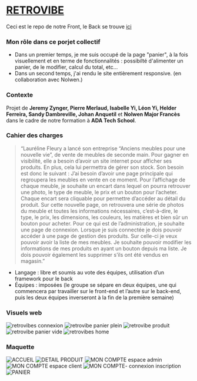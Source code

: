 # [RETROVIBE](https://retrovibes.herokuapp.com/home)

Ceci est le repo de notre Front, le Back se trouve [ici](https://github.com/adatechschool/projet_collectif_vente_de_meubles_back-team_retrovibe)

### Mon rôle dans ce porjet collectif

- Dans un premier temps, je me suis occupé de la page "panier", à la fois visuellement et en terme de fonctionnalités : possibilté d'alimenter un panier, de le modifier, calcul du total, etc...
- Dans un second temps, j'ai rendu le site entièrement responsive. (en collaboration avec Nolwen.)


### Contexte

Projet de **Jeremy Zynger, Pierre Merlaud, Isabelle Yi, Léon Yi, Helder Ferreira, Sandy Dambreville, Johan Anquetil** et **Nolwen Major Francès** dans le cadre de notre formation à **ADA Tech School**.

### Cahier des charges

>“Lauréline Fleury a lancé son entreprise “Anciens meubles pour une nouvelle vie”, de vente de meubles de seconde main. Pour gagner en visibilité, elle a besoin d’avoir un site internet pour afficher ses produits. En plus, cela lui permettra de gérer son stock.
Son besoin est donc le suivant :
J’ai besoin d’avoir une page principale qui regroupera les meubles en vente en ce moment. Pour l’affichage de chaque meuble, je souhaite un encart dans lequel on pourra retrouver une photo, le type de meuble, le prix et un bouton pour l’acheter. Chaque encart sera cliquable pour permettre d’accéder au détail du produit. Sur cette nouvelle page, on retrouvera une série de photos du meuble et toutes les informations nécessaires, c’est-à-dire, le type, le prix, les dimensions, les couleurs, les matières et bien sûr un bouton pour acheter.
Pour ce qui est de l’administration, je souhaite une page de connexion. Lorsque je suis connectée je dois pouvoir accéder à une page de gestion des produits. Sur celle-ci je veux pouvoir avoir la liste de mes meubles. Je souhaite pouvoir modifier les informations de mes produits en ayant un bouton depuis ma liste. Je dois pouvoir également les supprimer s’ils ont été vendus en magasin.”

- Langage : libre et soumis au vote des équipes, utilisation d’un framework pour le back
- Équipes : imposées (le groupe se sépare en deux équipes, une qui commencera par travailler sur le front-end et l’autre sur le back-end, puis les deux équipes inverseront à la fin de la première semaine)

### Visuels web

![retrovibes connexion](https://user-images.githubusercontent.com/115166022/229142361-d5cb85ea-6f1a-4219-8404-d70971f6743e.png)
![retrovibe panier plein](https://user-images.githubusercontent.com/115166022/229142369-bd28a236-ece2-41de-9ffd-4981347b8518.png)
![retrovibe produit](https://user-images.githubusercontent.com/115166022/229142374-7b6afcc9-9b53-496c-8755-9c0e0c6fa950.png)
![retrovibe panier vide](https://user-images.githubusercontent.com/115166022/229142381-d3c25eb7-608b-4472-8334-ef5e40659bb7.png)
![retrovibes home](https://user-images.githubusercontent.com/115166022/229142385-e9b7c975-1aab-401b-b35e-f6ce1389f7de.png)


### Maquette

![ACCUEIL](https://user-images.githubusercontent.com/115166022/228195190-b53e3076-8f89-4526-b3bf-29b12c6d8068.png)
![DETAIL PRODUIT](https://user-images.githubusercontent.com/115166022/228195193-ffdda2ef-b512-46c9-b789-5066456121c4.png)
![MON COMPTE espace admin](https://user-images.githubusercontent.com/115166022/228195197-0dd0ac78-cd33-4507-943c-80d6c049dc3f.png)
![MON COMPTE espace client](https://user-images.githubusercontent.com/115166022/228195198-399490c5-d04b-4c5b-acdb-6241c5719ca7.png)
![MON COMPTE- connexion inscription](https://user-images.githubusercontent.com/115166022/228195200-fcb16acd-9a64-4a91-bfa0-089c32f03779.png)
![PANIER](https://user-images.githubusercontent.com/115166022/228195207-fe1faae8-7b6f-4722-a85b-60c489f5cbaf.png)

